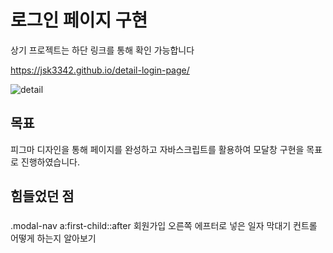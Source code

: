 # 로그인 페이지 구현

상기 프로젝트는 하단 링크를 통해 확인 가능합니다

https://jsk3342.github.io/detail-login-page/

![detail](https://user-images.githubusercontent.com/85912592/163736761-58f23854-ba93-4076-8e37-bf2aa085dd2b.gif)


## 목표

피그마 디자인을 통해 페이지를 완성하고 자바스크립트를 활용하여 모달창 구현을 목표로 진행하였습니다.

## 힘들었던 점

###

.modal-nav a:first-child::after 회원가입 오른쪽 에프터로 넣은 일자 막대기 컨트롤 어떻게 하는지 알아보기
